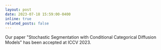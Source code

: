 ```yaml
---
layout: post
date: 2023-07-18 15:59:00-0400
inline: true
related_posts: false
---
```


Our paper "Stochastic Segmentation with Conditional Categorical Diffusion Models" has been accepted at ICCV 2023.
